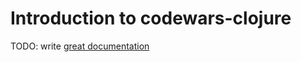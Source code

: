 # Introduction to codewars-clojure

TODO: write [great documentation](http://jacobian.org/writing/what-to-write/)
